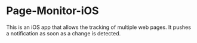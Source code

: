 Page-Monitor-iOS
================
This is an iOS app that allows the tracking of multiple web pages. It pushes a notification as soon as a change is detected.